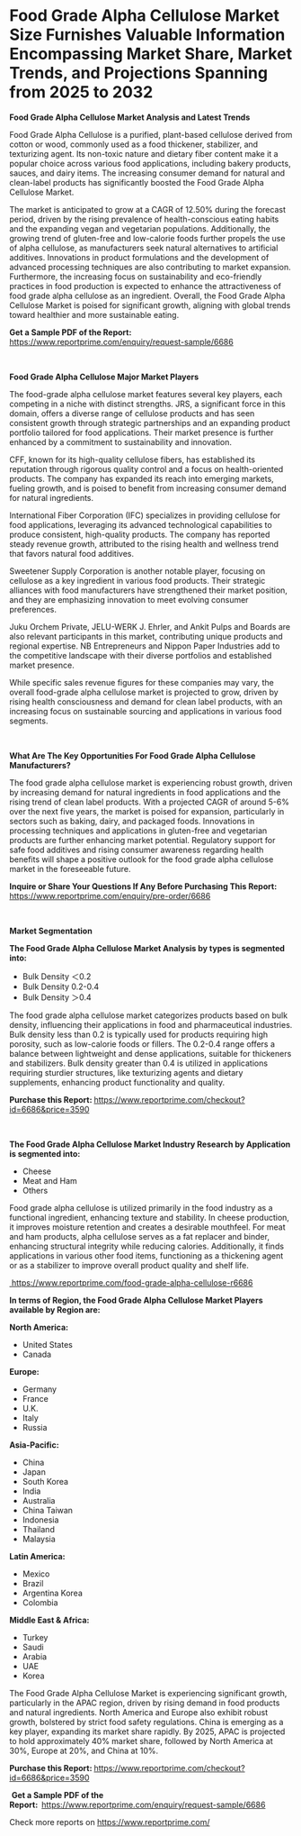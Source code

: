 <p><h1>Food Grade Alpha Cellulose Market Size Furnishes Valuable Information Encompassing Market Share, Market Trends, and Projections Spanning from 2025 to 2032</h1></p><p><strong>Food Grade Alpha Cellulose Market Analysis and Latest Trends</strong></p>
<p><p>Food Grade Alpha Cellulose is a purified, plant-based cellulose derived from cotton or wood, commonly used as a food thickener, stabilizer, and texturizing agent. Its non-toxic nature and dietary fiber content make it a popular choice across various food applications, including bakery products, sauces, and dairy items. The increasing consumer demand for natural and clean-label products has significantly boosted the Food Grade Alpha Cellulose Market.</p><p>The market is anticipated to grow at a CAGR of 12.50% during the forecast period, driven by the rising prevalence of health-conscious eating habits and the expanding vegan and vegetarian populations. Additionally, the growing trend of gluten-free and low-calorie foods further propels the use of alpha cellulose, as manufacturers seek natural alternatives to artificial additives. Innovations in product formulations and the development of advanced processing techniques are also contributing to market expansion. Furthermore, the increasing focus on sustainability and eco-friendly practices in food production is expected to enhance the attractiveness of food grade alpha cellulose as an ingredient. Overall, the Food Grade Alpha Cellulose Market is poised for significant growth, aligning with global trends toward healthier and more sustainable eating.</p></p>
<p><strong>Get a Sample PDF of the Report:&nbsp;</strong> <a href="https://www.reportprime.com/enquiry/request-sample/6686?utm_campaign=3069&utm_medium=2&utm_source=Github&utm_content=ia&utm_term=19032025&utm_id=food-grade-alpha-cellulose">https://www.reportprime.com/enquiry/request-sample/6686</a></p>
<p>&nbsp;</p>
<p><strong>Food Grade Alpha Cellulose Major Market Players</strong></p>
<p><p>The food-grade alpha cellulose market features several key players, each competing in a niche with distinct strengths. JRS, a significant force in this domain, offers a diverse range of cellulose products and has seen consistent growth through strategic partnerships and an expanding product portfolio tailored for food applications. Their market presence is further enhanced by a commitment to sustainability and innovation.</p><p>CFF, known for its high-quality cellulose fibers, has established its reputation through rigorous quality control and a focus on health-oriented products. The company has expanded its reach into emerging markets, fueling growth, and is poised to benefit from increasing consumer demand for natural ingredients.</p><p>International Fiber Corporation (IFC) specializes in providing cellulose for food applications, leveraging its advanced technological capabilities to produce consistent, high-quality products. The company has reported steady revenue growth, attributed to the rising health and wellness trend that favors natural food additives.</p><p>Sweetener Supply Corporation is another notable player, focusing on cellulose as a key ingredient in various food products. Their strategic alliances with food manufacturers have strengthened their market position, and they are emphasizing innovation to meet evolving consumer preferences.</p><p>Juku Orchem Private, JELU-WERK J. Ehrler, and Ankit Pulps and Boards are also relevant participants in this market, contributing unique products and regional expertise. NB Entrepreneurs and Nippon Paper Industries add to the competitive landscape with their diverse portfolios and established market presence.</p><p>While specific sales revenue figures for these companies may vary, the overall food-grade alpha cellulose market is projected to grow, driven by rising health consciousness and demand for clean label products, with an increasing focus on sustainable sourcing and applications in various food segments.</p></p>
<p>&nbsp;</p>
<p><strong>What Are The Key Opportunities For Food Grade Alpha Cellulose Manufacturers?</strong></p>
<p><p>The food grade alpha cellulose market is experiencing robust growth, driven by increasing demand for natural ingredients in food applications and the rising trend of clean label products. With a projected CAGR of around 5-6% over the next five years, the market is poised for expansion, particularly in sectors such as baking, dairy, and packaged foods. Innovations in processing techniques and applications in gluten-free and vegetarian products are further enhancing market potential. Regulatory support for safe food additives and rising consumer awareness regarding health benefits will shape a positive outlook for the food grade alpha cellulose market in the foreseeable future.</p></p>
<p><strong>Inquire or Share Your Questions If Any Before Purchasing This Report:</strong> <a href="https://www.reportprime.com/enquiry/pre-order/6686?utm_campaign=3069&utm_medium=2&utm_source=Github&utm_content=ia&utm_term=19032025&utm_id=food-grade-alpha-cellulose">https://www.reportprime.com/enquiry/pre-order/6686</a></p>
<p>&nbsp;</p>
<p><strong>Market Segmentation</strong></p>
<p><strong>The Food Grade Alpha Cellulose Market Analysis by types is segmented into:</strong></p>
<p><ul><li>Bulk Density ＜0.2</li><li>Bulk Density 0.2-0.4</li><li>Bulk Density ＞0.4</li></ul></p>
<p><p>The food grade alpha cellulose market categorizes products based on bulk density, influencing their applications in food and pharmaceutical industries. Bulk density less than 0.2 is typically used for products requiring high porosity, such as low-calorie foods or fillers. The 0.2-0.4 range offers a balance between lightweight and dense applications, suitable for thickeners and stabilizers. Bulk density greater than 0.4 is utilized in applications requiring sturdier structures, like texturizing agents and dietary supplements, enhancing product functionality and quality.</p></p>
<p><strong>Purchase this Report:&nbsp;</strong><a href="https://www.reportprime.com/checkout?id=6686&price=3590&utm_campaign=3069&utm_medium=2&utm_source=Github&utm_content=ia&utm_term=19032025&utm_id=food-grade-alpha-cellulose">https://www.reportprime.com/checkout?id=6686&price=3590</a></p>
<p>&nbsp;</p>
<p><strong>The Food Grade Alpha Cellulose Market Industry Research by Application is segmented into:</strong></p>
<p><ul><li>Cheese</li><li>Meat and Ham</li><li>Others</li></ul></p>
<p><p>Food grade alpha cellulose is utilized primarily in the food industry as a functional ingredient, enhancing texture and stability. In cheese production, it improves moisture retention and creates a desirable mouthfeel. For meat and ham products, alpha cellulose serves as a fat replacer and binder, enhancing structural integrity while reducing calories. Additionally, it finds applications in various other food items, functioning as a thickening agent or as a stabilizer to improve overall product quality and shelf life.</p></p>
<p><a href="https://www.reportprime.com/food-grade-alpha-cellulose-r6686?utm_campaign=3069&utm_medium=2&utm_source=Github&utm_content=ia&utm_term=19032025&utm_id=food-grade-alpha-cellulose">&nbsp;https://www.reportprime.com/food-grade-alpha-cellulose-r6686</a></p>
<p><strong>In terms of Region, the Food Grade Alpha Cellulose Market Players available by Region are:</strong></p>
<p>
    <p> <strong> North America: </strong>
        <ul>
            <li>United States</li>
            <li>Canada</li>
        </ul>
        </p> 
    <p> <strong> Europe: </strong>
        <ul>
            <li>Germany</li>
            <li>France</li>
            <li>U.K.</li>
            <li>Italy</li>
            <li>Russia</li>
        </ul>
        </p> 
    <p> <strong> Asia-Pacific: </strong>
        <ul>
            <li>China</li>
            <li>Japan</li>
            <li>South Korea</li>
            <li>India</li>
            <li>Australia</li>
            <li>China Taiwan</li>
            <li>Indonesia</li>
            <li>Thailand</li>
            <li>Malaysia</li>
        </ul>
        </p> 
    <p> <strong> Latin America: </strong>
        <ul>
            <li>Mexico</li>
            <li>Brazil</li>
            <li>Argentina Korea</li>
            <li>Colombia</li>
        </ul>
        </p> 
    <p> <strong> Middle East & Africa: </strong>
        <ul>
            <li>Turkey</li>
            <li>Saudi</li>
            <li>Arabia</li>
            <li>UAE</li>
            <li>Korea</li>
        </ul>
    </p>
    </p>
<p><p>The Food Grade Alpha Cellulose Market is experiencing significant growth, particularly in the APAC region, driven by rising demand in food products and natural ingredients. North America and Europe also exhibit robust growth, bolstered by strict food safety regulations. China is emerging as a key player, expanding its market share rapidly. By 2025, APAC is projected to hold approximately 40% market share, followed by North America at 30%, Europe at 20%, and China at 10%.</p></p>
<p><strong>Purchase this Report: </strong><a href="https://www.reportprime.com/checkout?id=6686&price=3590&utm_campaign=3069&utm_medium=2&utm_source=Github&utm_content=ia&utm_term=19032025&utm_id=food-grade-alpha-cellulose">https://www.reportprime.com/checkout?id=6686&price=3590</a></p>
<p>&nbsp;<strong>Get a Sample PDF of the Report:&nbsp;&nbsp;</strong><a href="https://www.reportprime.com/enquiry/request-sample/6686?utm_campaign=3069&utm_medium=2&utm_source=Github&utm_content=ia&utm_term=19032025&utm_id=food-grade-alpha-cellulose">https://www.reportprime.com/enquiry/request-sample/6686</a></p>
<p><strong></strong></p>
<p>Check more reports on <a href="https://www.reportprime.com/?utm_campaign=3069&utm_medium=2&utm_source=Github&utm_content=ia&utm_term=19032025&utm_id=food-grade-alpha-cellulose">https://www.reportprime.com/</a></p>